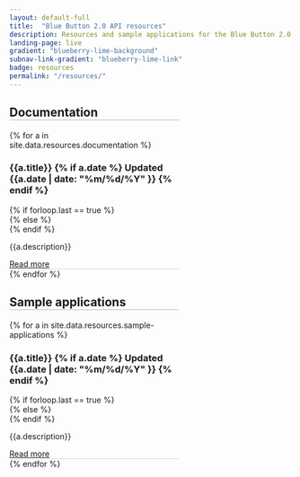 ```yaml
---
layout: default-full
title:  "Blue Button 2.0 API resources"
description: Resources and sample applications for the Blue Button 2.0 API.
landing-page: live
gradient: "blueberry-lime-background"
subnav-link-gradient: "blueberry-lime-link"
badge: resources
permalink: "/resources/"
---
```

<link rel="stylesheet" media="all" href="{{ " /css/main.css" | prepend: site.baseurl }}" type="text/css">
<style>
.bb-c-card.default-card {
    margin-top: 0;
}
.ds-u-border-bottom--1 {
    border-bottom: 1px solid #d6d7d9;
}
.ds-u-border-bottom--2 {
    border-bottom: 2px solid #d6d7d9;
}
.bb-c-card.default-card .card-description p {
    min-height: 1em;
}
</style>
<div class="ds-l-container" style="max-width: 60%;">
    <div class="ds-u-display--flex ds-u-lg-flex-direction--column ds-u-flex-direction--row ds-u-lg-flex-wrap--nowrap ds-u-flex-wrap--wrap">
        <div class="bb-c-card default-card ds-u-padding--2">
            <h2 class="ds-h2 ds-u-margin-top--2 ds-u-padding-bottom--2 ds-u-border-bottom--2">Documentation</h2>
            {% for a in site.data.resources.documentation %}
                <h3 class="ds-h3">
                    {{a.title}}
                    {% if a.date %}
                    <span class="ds-u-float--right ds-u-font-size--sm ds-u-font-weight--normal ds-u-color--success"><date>Updated {{a.date | date: "%m/%d/%Y" }}</date></span>
                    {% endif %}
                </h3>
                {% if forloop.last == true %}
                    <div class="card-description">
                {% else %}
                    <div class="card-description ds-u-border-bottom--1">
                {% endif %}
                        <p>{{a.description}}</p>
                        <div class="ds-u-float--right"><a href="{{a.link}}">Read more <i data-feather="arrow-right"></i></a></div>
                    </div>
            {% endfor %}
        </div>
        <div class="bb-c-card default-card ds-u-padding--2">
            <h2 class="ds-h2 ds-u-margin-top--2 ds-u-padding-bottom--2 ds-u-border-bottom--2">Sample applications</h2>
            {% for a in site.data.resources.sample-applications %}
                <h3 class="ds-h3">
                    {{a.title}}
                    {% if a.date %}
                    <span class="ds-u-float--right ds-u-font-size--sm ds-u-font-weight--normal ds-u-color--success"><date>Updated {{a.date | date: "%m/%d/%Y" }}</date></span>
                    {% endif %}
                </h3>
                {% if forloop.last == true %}
                    <div class="card-description">
                {% else %}
                    <div class="card-description ds-u-border-bottom--1">
                {% endif %}
                        <p>{{a.description}}</p>
                        <div class="ds-u-float--right"><a href="{{a.link}}">Read more <i data-feather="arrow-right"></i></a></div>
                    </div>
            {% endfor %}
        </div>
    </div>
</div>